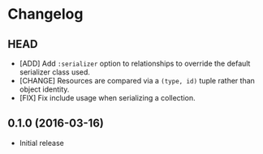 # Changelog

## HEAD

* [ADD] Add `:serializer` option to relationships to override the default
  serializer class used.
* [CHANGE] Resources are compared via a `(type, id)` tuple rather than
  object identity.
* [FIX] Fix include usage when serializing a collection.

## 0.1.0 (2016-03-16)

* Initial release
